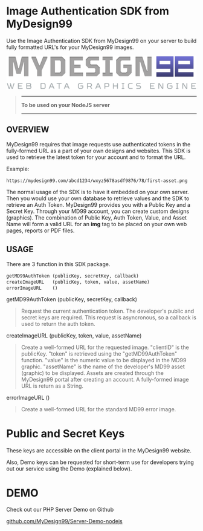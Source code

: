 
# Image Authentication SDK from MyDesign99

Use the Image Authentication SDK from MyDesign99 on your server to build fully formatted URL's for your MyDesign99 images.

![MyDesign99 logo](logo.png "MyDesign99 logo")

> ** **
> **To be used on your NodeJS server**
> ** **

## OVERVIEW

MyDesign99 requires that image requests use authenticated tokens in the fully-formed URL as a part of your own designs and websites. This SDK is used to retrieve the latest token for your account and to format the URL.

Example:
```
https://mydesign99.com/abcd1234/wxyz5678asdf9876/78/first-asset.png
```

The normal usage of the SDK is to have it embedded on your own server.  Then you would use your own database to retrieve values and the SDK to retrieve an Auth Token. MyDesign99 provides you with a Public Key and a Secret Key. Through your MD99 account, you can create custom designs (graphics). The combination of Public Key, Auth Token, Value, and Asset Name will form a valid URL for an **img** tag to be placed on your own web pages, reports or PDF files.

## USAGE

There are 3 function in this SDK package.

```
getMD99AuthToken (publicKey, secretKey, callback)
createImageURL   (publicKey, token, value, assetName)
errorImageURL    ()
```

getMD99AuthToken (publicKey, secretKey, callback)
> Request the current authentication token. The developer's public and secret keys are required. This request is asyncronous, so a callback is used to return the auth token.

createImageURL (publicKey, token, value, assetName)
> Create a well-formed URL for the requested image. "clientID" is the publicKey. "token" is retrieved using the "getMD99AuthToken" function. "value" is the numeric value to be displayed in the MD99 graphic. "assetName" is the name of the developer's MD99 asset (graphic) to be displayed. Assets are created through the MyDesign99 portal after creating an account. A fully-formed image URL is return as a String.

errorImageURL ()
> Create a well-formed URL for the standard MD99 error image.

# Public and Secret Keys

These keys are accessible on the client portal in the MyDesign99 website.

Also, Demo keys can be requested for short-term use for developers trying out our service using the Demo (explained below).

# DEMO

Check out our PHP Server Demo on Github

[github.com/MyDesign99/Server-Demo-nodejs](https://github.com/MyDesign99/Server-Demo-nodejs)

